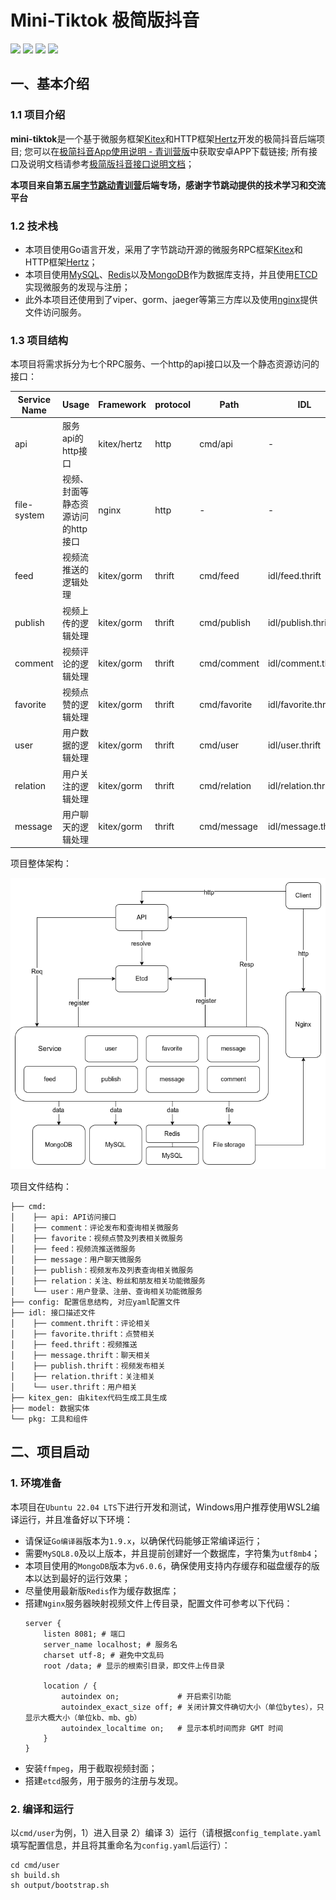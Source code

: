 # Mini-Tiktok 极简版抖音

<div align=left>
<img src="https://img.shields.io/badge/Golang-v1.19-blue"/>
<img src="https://img.shields.io/badge/Hertz-v0.6.2-lightBlue"/>
<img src="https://img.shields.io/badge/Kitex-v0.5.2-red"/>
<img src="https://img.shields.io/badge/LICENSE-MIT-green"/>
</div>



## 一、基本介绍
### 1.1 项目介绍
**mini-tiktok**是一个基于微服务框架[Kitex](https://www.cloudwego.io/docs/kitex/)和HTTP框架[Hertz](https://www.cloudwego.io/docs/hertz/)开发的极简抖音后端项目; 您可以在[极简抖音App使用说明 - 青训营版](https://bytedance.feishu.cn/docs/doccnM9KkBAdyDhg8qaeGlIz7S7)中获取安卓APP下载链接; 所有接口及说明文档请参考[极简版抖音接口说明文档](https://apifox.com/apidoc/shared-09d88f32-0b6c-4157-9d07-a36d32d7a75c)；

**本项目来自第五届[字节跳动青训营](https://youthcamp.bytedance.com/)后端专场，感谢字节跳动提供的技术学习和交流平台**

### 1.2 技术栈

- 本项目使用Go语言开发，采用了字节跳动开源的微服务RPC框架[Kitex](https://www.cloudwego.io/docs/kitex/)和HTTP框架[Hertz](https://www.cloudwego.io/docs/hertz/)；
- 本项目使用[MySQL](https://www.mysql.com/)、[Redis](https://redis.io/)以及[MongoDB](https://www.mongodb.com/)作为数据库支持，并且使用[ETCD](https://etcd.io/)实现微服务的发现与注册；
- 此外本项目还使用到了viper、gorm、jaeger等第三方库以及使用[nginx](http://nginx.org/en/index.html)提供文件访问服务。

### 1.3 项目结构
本项目将需求拆分为七个RPC服务、一个http的api接口以及一个静态资源访问的接口：

| Service Name | Usage               | Framework   | protocol | Path         | IDL                 |
|--------------|---------------------|-------------|----------|--------------|---------------------|
| api          | 服务api的http接口        | kitex/hertz | http     | cmd/api      | -                   |
| file-system  | 视频、封面等静态资源访问的http接口 | nginx       | http     | -            | -                   |
| feed         | 视频流推送的逻辑处理          | kitex/gorm  | thrift   | cmd/feed     | idl/feed.thrift     |
| publish      | 视频上传的逻辑处理           | kitex/gorm  | thrift   | cmd/publish  | idl/publish.thrift  |
| comment      | 视频评论的逻辑处理           | kitex/gorm  | thrift   | cmd/comment  | idl/comment.thrift  |
| favorite     | 视频点赞的逻辑处理           | kitex/gorm  | thrift   | cmd/favorite | idl/favorite.thrift |
| user         | 用户数据的逻辑处理           | kitex/gorm  | thrift   | cmd/user     | idl/user.thrift     |
| relation     | 用户关注的逻辑处理           | kitex/gorm  | thrift   | cmd/relation | idl/relation.thrift |
| message      | 用户聊天的逻辑处理           | kitex/gorm  | thrift   | cmd/message  | idl/message.thrift  |

项目整体架构：

![overview](./image/overview.png)

项目文件结构：
```
├── cmd: 
│    ├── api: API访问接口
│    ├── comment：评论发布和查询相关微服务
│    ├── favorite：视频点赞及列表相关微服务
│    ├── feed：视频流推送微服务
│    ├── message：用户聊天微服务
│    ├── publish：视频发布及列表查询相关微服务
│    ├── relation：关注、粉丝和朋友相关功能微服务
│    └── user：用户登录、注册、查询相关功能微服务
├── config: 配置信息结构, 对应yaml配置文件
├── idl: 接口描述文件
│    ├── comment.thrift：评论相关
│    ├── favorite.thrift：点赞相关
│    ├── feed.thrift：视频推送
│    ├── message.thrift：聊天相关
│    ├── publish.thrift：视频发布相关
│    ├── relation.thrift：关注相关
│    └── user.thrift：用户相关
├── kitex_gen: 由kitex代码生成工具生成
├── model: 数据实体
└── pkg: 工具和组件
```

## 二、项目启动

### 1. 环境准备
本项目在`Ubuntu 22.04 LTS`下进行开发和测试，Windows用户推荐使用WSL2编译运行，并且准备好以下环境：
- 请保证`Go编译器`版本为`1.9.x`，以确保代码能够正常编译运行；
- 需要`MySQL8.0`及以上版本，并且提前创建好一个数据库，字符集为`utf8mb4`；
- 本项目使用的`MongoDB`版本为`v6.0.6`，确保使用支持内存缓存和磁盘缓存的版本以达到最好的运行效果；
- 尽量使用最新版`Redis`作为缓存数据库；
- 搭建`Nginx`服务器映射视频文件上传目录，配置文件可参考以下代码：
    ```
    server {
        listen 8081; # 端口
        server_name localhost; # 服务名
        charset utf-8; # 避免中文乱码
        root /data; # 显示的根索引目录，即文件上传目录
    
        location / {
            autoindex on;             # 开启索引功能
            autoindex_exact_size off; # 关闭计算文件确切大小（单位bytes），只显示大概大小（单位kb、mb、gb）
            autoindex_localtime on;   # 显示本机时间而非 GMT 时间
        }
    }
    ```
- 安装`ffmpeg`，用于截取视频封面；
- 搭建`etcd`服务，用于服务的注册与发现。

### 2. 编译和运行
以`cmd/user`为例，1）进入目录 2）编译 3）运行（请根据`config_template.yaml`填写配置信息，并且将其重命名为`config.yaml`后运行）：
```shell
cd cmd/user
sh build.sh 
sh output/bootstrap.sh
```
